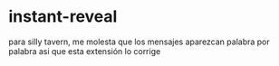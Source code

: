 # instant-reveal
para silly tavern, me molesta que los mensajes aparezcan palabra por palabra asi  que esta extensión lo corrige
